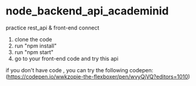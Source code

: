 # node_backend_api_academinid
practice rest_api &amp; front-end connect

1.  clone the code
2.  run "npm install"
3.  run "npm start"
4.  go to your front-end code and try this api 

if you don't have code , you can try the following codepen:
(https://codepen.io/wwkzopie-the-flexboxer/pen/wvyQjVQ?editors=1010)

